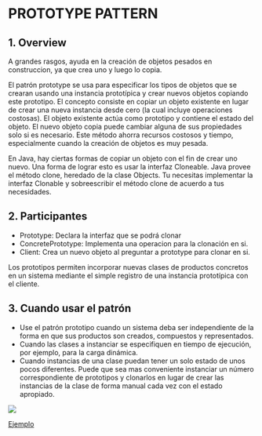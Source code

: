 # PROTOTYPE PATTERN

## 1. Overview
A grandes rasgos, ayuda en la creación de objetos pesados en construccion, ya que crea uno y luego lo copia.

El patrón prototype  se usa para especificar los tipos de objetos que se crearan usando una instancia prototípica y crear nuevos objetos copiando este prototipo. El concepto consiste en copiar un objeto existente en lugar de crear una nueva instancia desde cero (la cual incluye operaciones costosas). El objeto existente actúa como prototipo y contiene el estado del objeto. El nuevo objeto copia puede cambiar alguna de sus propiedades solo si es necesario. Este método ahorra recursos costosos y tiempo, especialmente cuando la creación de objetos es muy pesada.

En Java, hay ciertas formas de copiar un objeto con el fin de crear uno nuevo. Una forma de lograr esto es usar la interfaz Cloneable. Java provee el método clone, heredado de la clase Objects. Tu necesitas implementar la interfaz Clonable y sobreescribir el método clone de acuerdo a tus necesidades.


## 2. Participantes
* Prototype: Declara la interfaz que se podrá clonar
* ConcretePrototype: Implementa una operacion para la clonación en si.
* Client: Crea un nuevo objeto al preguntar a prototype para clonar en si.	

Los prototipos permiten incorporar nuevas clases de productos concretos en un sistema mediante el simple registro de una instancia prototípica con el cliente.


## 3. Cuando usar el patrón
* Use  el patrón prototipo cuando un sistema deba ser independiente de la forma	en que sus productos son creados, compuestos y representados.
* Cuando las clases a instanciar se especifiquen en tiempo de ejecución, por ejemplo, para la carga dinámica.
* Cuando instancias de una clase puedan tener un solo estado de unos pocos diferentes. Puede que sea mas conveniente instanciar un número correspondiente de prototipos y clonarlos en lugar de crear las instancias de la clase de forma manual cada vez con el estado apropiado.

![](http://www.dofactory.com/images/diagrams/net/prototype.gif)

[Ejemplo](https://github.com/ajpaez/Learning/tree/master/Design%20Patterms/src/main/java/apr/learning/pattern/creational/prototype)